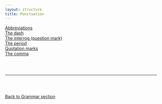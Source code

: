```yaml
---
layout: structure
title: Punctuation
---
```


[Abbreviations]({{site.baseurl}}/structures/abbreviations)  
[The dash]({{site.baseurl}}/structures/dashes)  
[The  interrog (question mark)]({{site.baseurl}}/structures/the-interrog)  
[The period]({{site.baseurl}}/structures/the-period)   
[Quotation marks]({{site.baseurl}}/structures/quotation-marks)   
[The comma]({{site.baseurl}}/structures/the-comma) 


<br/>
<br/>

---

<br/>
<br/>

[Back to Grammar section]({{site.baseurl}}/blog)